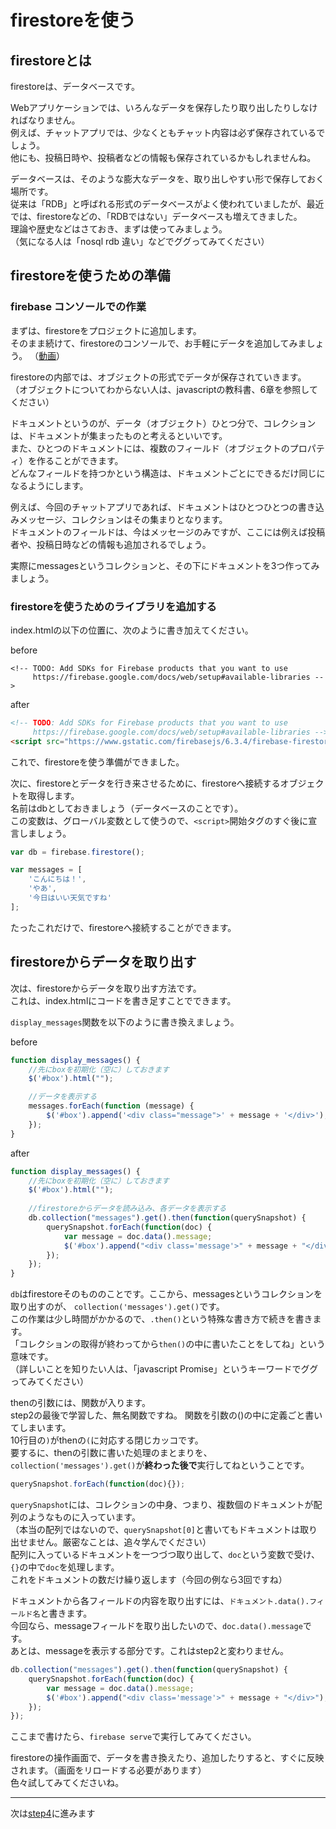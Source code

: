 # firestoreを使う

## firestoreとは
firestoreは、データベースです。  

Webアプリケーションでは、いろんなデータを保存したり取り出したりしなければなりません。  
例えば、チャットアプリでは、少なくともチャット内容は必ず保存されているでしょう。  
他にも、投稿日時や、投稿者などの情報も保存されているかもしれませんね。

データベースは、そのような膨大なデータを、取り出しやすい形で保存しておく場所です。  
従来は「RDB」と呼ばれる形式のデータベースがよく使われていましたが、最近では、firestoreなどの、「RDBではない」データベースも増えてきました。  
理論や歴史などはさておき、まずは使ってみましょう。  
（気になる人は「nosql rdb 違い」などでググってみてください）

## firestoreを使うための準備

### firebase コンソールでの作業

まずは、firestoreをプロジェクトに追加します。   
そのまま続けて、firestoreのコンソールで、お手軽にデータを追加してみましょう。
（[動画](../movie/step3-firestore.mp4)）

firestoreの内部では、オブジェクトの形式でデータが保存されていきます。  
（オブジェクトについてわからない人は、javascriptの教科書、6章を参照してください）  

ドキュメントというのが、データ（オブジェクト）ひとつ分で、コレクションは、ドキュメントが集まったものと考えるといいです。  
また、ひとつのドキュメントには、複数のフィールド（オブジェクトのプロパティ）を作ることができます。  
どんなフィールドを持つかという構造は、ドキュメントごとにできるだけ同じになるようにします。

例えば、今回のチャットアプリであれば、ドキュメントはひとつひとつの書き込みメッセージ、コレクションはその集まりとなります。  
ドキュメントのフィールドは、今はメッセージのみですが、ここには例えば投稿者や、投稿日時などの情報も追加されるでしょう。

実際にmessagesというコレクションと、その下にドキュメントを3つ作ってみましょう。


### firestoreを使うためのライブラリを追加する

index.htmlの以下の位置に、次のように書き加えてください。

before
```
<!-- TODO: Add SDKs for Firebase products that you want to use
     https://firebase.google.com/docs/web/setup#available-libraries -->
```

after
```html
<!-- TODO: Add SDKs for Firebase products that you want to use
     https://firebase.google.com/docs/web/setup#available-libraries -->
<script src="https://www.gstatic.com/firebasejs/6.3.4/firebase-firestore.js"></script>
```

これで、firestoreを使う準備ができました。

次に、firestoreとデータを行き来させるために、firestoreへ接続するオブジェクトを取得します。  
名前はdbとしておきましょう（データベースのことです）。  
この変数は、グローバル変数として使うので、```<script>```開始タグのすぐ後に宣言しましょう。

```js
var db = firebase.firestore();

var messages = [
    'こんにちは！',
    'やあ',
    '今日はいい天気ですね'
];
```

たったこれだけで、firestoreへ接続することができます。


## firestoreからデータを取り出す

次は、firestoreからデータを取り出す方法です。  
これは、index.htmlにコードを書き足すことでできます。

``display_messages``関数を以下のように書き換えましょう。

before
```js
function display_messages() {
    //先にboxを初期化（空に）しておきます
    $('#box').html("");

    //データを表示する
    messages.forEach(function (message) {
        $('#box').append('<div class="message">' + message + '</div>');
    });
}
```

after
```js
function display_messages() {
    //先にboxを初期化（空に）しておきます
    $('#box').html("");
    
    //firestoreからデータを読み込み、各データを表示する
    db.collection("messages").get().then(function(querySnapshot) {
        querySnapshot.forEach(function(doc) {
            var message = doc.data().message;
            $('#box').append("<div class='message'>" + message + "</div>");
        });        
    });
}
```

```db```はfirestoreそのもののことです。ここから、messagesというコレクションを取り出すのが、
```collection('messages').get()```です。  
この作業は少し時間がかかるので、```.then()```という特殊な書き方で続きを書きます。  
「コレクションの取得が終わってから```then()```の中に書いたことをしてね」という意味です。  
（詳しいことを知りたい人は、「javascript Promise」というキーワードでググってみてください）

thenの引数には、関数が入ります。  
step2の最後で学習した、無名関数ですね。
関数を引数の()の中に定義ごと書いてしまいます。  
10行目の```)```がthenの```(```に対応する閉じカッコです。  
要するに、thenの引数に書いた処理のまとまりを、```collection('messages').get()```が**終わった後で**実行してねということです。

```js
querySnapshot.forEach(function(doc){});
```

```querySnapshot```には、コレクションの中身、つまり、複数個のドキュメントが配列のようなものに入っています。  
（本当の配列ではないので、```querySnapshot[0]```と書いてもドキュメントは取り出せません。厳密なことは、追々学んでください）  
配列に入っているドキュメントを一つづつ取り出して、```doc```という変数で受け、```{}```の中で```doc```を処理します。  
これをドキュメントの数だけ繰り返します（今回の例なら3回ですね）  

ドキュメントから各フィールドの内容を取り出すには、```ドキュメント.data().フィールド名```と書きます。   
今回なら、messageフィールドを取り出したいので、```doc.data().message```です。  
あとは、messageを表示する部分です。これはstep2と変わりません。  

```js
db.collection("messages").get().then(function(querySnapshot) {
    querySnapshot.forEach(function(doc) {
        var message = doc.data().message;
        $('#box').append("<div class='message'>" + message + "</div>");
    });        
});
```
ここまで書けたら、```firebase serve```で実行してみてください。

firestoreの操作画面で、データを書き換えたり、追加したりすると、すぐに反映されます。（画面をリロードする必要があります）  
色々試してみてくださいね。

---

次は[step4](./step4.md)に進みます

